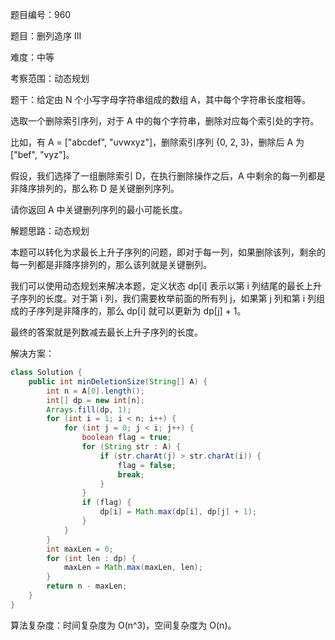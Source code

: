 题目编号：960

题目：删列造序 III

难度：中等

考察范围：动态规划

题干：给定由 N 个小写字母字符串组成的数组 A，其中每个字符串长度相等。

选取一个删除索引序列，对于 A 中的每个字符串，删除对应每个索引处的字符。

比如，有 A = ["abcdef", "uvwxyz"]，删除索引序列 {0, 2, 3}，删除后 A 为["bef", "vyz"]。

假设，我们选择了一组删除索引 D，在执行删除操作之后，A 中剩余的每一列都是非降序排列的，那么称 D 是关键删列序列。

请你返回 A 中关键删列序列的最小可能长度。

解题思路：动态规划

本题可以转化为求最长上升子序列的问题，即对于每一列，如果删除该列，剩余的每一列都是非降序排列的，那么该列就是关键删列。

我们可以使用动态规划来解决本题，定义状态 dp[i] 表示以第 i 列结尾的最长上升子序列的长度。对于第 i 列，我们需要枚举前面的所有列 j，如果第 j 列和第 i 列组成的子序列是非降序的，那么 dp[i] 就可以更新为 dp[j] + 1。

最终的答案就是列数减去最长上升子序列的长度。

解决方案：

```java
class Solution {
    public int minDeletionSize(String[] A) {
        int n = A[0].length();
        int[] dp = new int[n];
        Arrays.fill(dp, 1);
        for (int i = 1; i < n; i++) {
            for (int j = 0; j < i; j++) {
                boolean flag = true;
                for (String str : A) {
                    if (str.charAt(j) > str.charAt(i)) {
                        flag = false;
                        break;
                    }
                }
                if (flag) {
                    dp[i] = Math.max(dp[i], dp[j] + 1);
                }
            }
        }
        int maxLen = 0;
        for (int len : dp) {
            maxLen = Math.max(maxLen, len);
        }
        return n - maxLen;
    }
}
```

算法复杂度：时间复杂度为 O(n^3)，空间复杂度为 O(n)。
